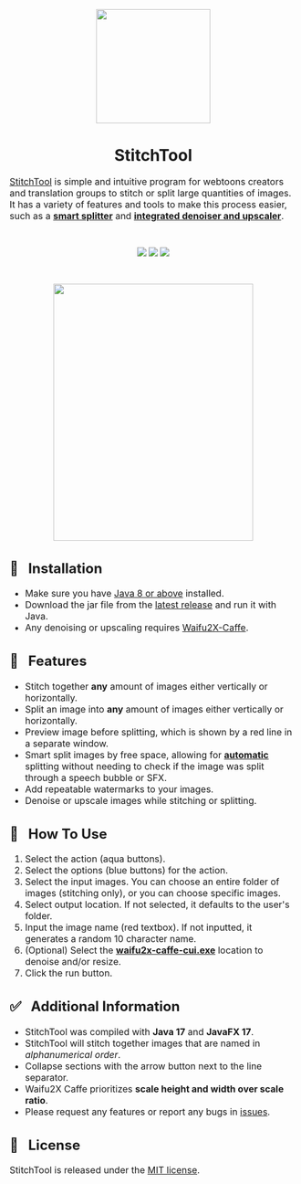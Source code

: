<p align="center"><img src="https://i.imgur.com/QwItpe6.png" width="200" height="200"/></p>

<h1 align="center">StitchTool</h1>

<font size="3"><a href="https://github.com/Aeonss/StitchTool/releases/latest/">StitchTool</a> is simple and intuitive program for webtoons creators and translation groups to stitch or
split large quantities of images. It has a variety of features and tools to make this process easier, such as a <strong><u>smart
splitter</u></strong> and <strong><u>integrated denoiser and upscaler</u></strong>.</font>

<br>
<p align="center">
<a href="https://github.com/Aeonss/StitchTool/releases/latest/"><img src="https://img.shields.io/github/v/release/Aeonss/StitchTool?style=for-the-badge&label=%20%F0%9F%93%A3%20Latest%20release&color=778beb&labelColor=2f3542"/></a>
<img src="https://img.shields.io/github/stars/Aeonss/StitchTool?style=for-the-badge&label=%E2%AD%90%20Stars&color=786fa6&labelColor=2f3542"/>
<img src="https://img.shields.io/github/downloads/Aeonss/StitchTool/total.svg?style=for-the-badge&label=%E2%AC%87%EF%B8%8FDownloads&color=4b6584&labelColor=2f3542"/>
</p>

<br>
<p align="center"><img src="https://i.imgur.com/2i5lcxn.png" width="350" height="450"/></p>


<font size="3">

## 🔨 &nbsp; Installation
* Make sure you have [Java 8 or above](https://jdk.java.net/archive/) installed.
* Download the jar file from the <a href="https://github.com/Aeonss/StitchTool/releases/latest/">latest release</a> and run it with Java.
* Any denoising or upscaling requires [Waifu2X-Caffe](https://github.com/lltcggie/waifu2x-caffe/releases/latest/).

## 🚀 &nbsp; Features
* Stitch together **any** amount of images either vertically or horizontally.
* Split an image into **any** amount of images either vertically or horizontally.
* Preview image before splitting, which is shown by a red line in a separate window.
* Smart split images by free space, allowing for **<u>automatic</u>** splitting without needing to check if the image
was split through a speech bubble or SFX.
* Add repeatable watermarks to your images.
* Denoise or upscale images while stitching or splitting.

## 📝 &nbsp; How To Use
1. Select the action (aqua buttons).
2. Select the options (blue buttons) for the action.
3. Select the input images. You can choose an entire folder of images (stitching only), or you can choose specific images.
4. Select output location. If not selected, it defaults to the user's folder.
5. Input the image name (red textbox). If not inputted, it generates a random 10 character name.
6. (Optional) Select the **<u>waifu2x-caffe-cui.exe</u>** location to denoise and/or resize.
7. Click the run button.

## ✅ &nbsp; Additional Information
* StitchTool was compiled with **Java 17** and **JavaFX 17**.
* StitchTool will stitch together images that are named in *alphanumerical order*.
* Collapse sections with the arrow button next to the line separator.
* Waifu2X Caffe prioritizes **scale height and width over scale ratio**.
* Please request any features or report any bugs in [issues](https://github.com/Aeonss/StitchTool/issues).

## 📘 &nbsp; License
StitchTool is released under the [MIT license](https://github.com/Aeonss/StitchTool/blob/master/LICENSE.md).

</font>
